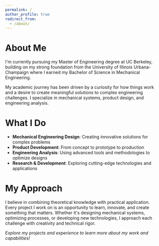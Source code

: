```yaml
---
permalink: /
author_profile: true
redirect_from: 
  - /about/
---
```

# About Me

I'm currently pursuing my Master of Engineering degree at UC Berkeley, building on my strong foundation from the University of Illinois Urbana-Champaign where I earned my Bachelor of Science in Mechanical Engineering.

My academic journey has been driven by a curiosity for how things work and a desire to create meaningful solutions to complex engineering challenges. I specialize in mechanical systems, product design, and engineering analysis.

# What I Do

- **Mechanical Engineering Design**: Creating innovative solutions for complex problems
- **Product Development**: From concept to prototype to production
- **Engineering Analysis**: Using advanced tools and methodologies to optimize designs
- **Research & Development**: Exploring cutting-edge technologies and applications

# My Approach

I believe in combining theoretical knowledge with practical application. Every project I work on is an opportunity to learn, innovate, and create something that matters. Whether it's designing mechanical systems, optimizing processes, or developing new technologies, I approach each challenge with creativity and technical rigor.

*Explore my projects and experience to learn more about my work and capabilities!*